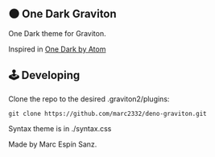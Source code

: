 ## 🌑 One Dark Graviton

One Dark theme for Graviton.

Inspired in [One Dark by Atom](https://github.com/atom/atom/tree/master/packages/one-dark-ui)

## 🕹 Developing
Clone the repo to the desired .graviton2/plugins:
```shell
git clone https://github.com/marc2332/deno-graviton.git 
```

Syntax theme is in ./syntax.css

Made by Marc Espín Sanz.